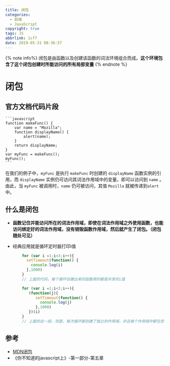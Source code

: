 ```yaml
---
title: 闭包
categories:
  - 前端
  - JavaScript
copyright: true
tags: JS
abbrlink: 1cf7
date: 2019-05-31 08:36:57
---
```





{% note info%} 闭包是由函数以及创建该函数的词法环境组合而成。**这个环境包含了这个闭包创建时所能访问的所有局部变量** {% endnote %}
<!-- more -->

# 闭包
## 官方文档代码片段
    ```javascript
    function makeFunc() {
        var name = "Mozilla";
        function displayName() {
            alert(name);
        }
        return displayName;
    }
    var myFunc = makeFunc();
    myFunc();
    ```

在我们的例子中，`myFunc` 是执行 `makeFunc` 时创建的 `displayName` 函数实例的引用，而 `displayName` 实例仍可访问其词法作用域中的变量，即可以访问到 `name` 。由此，当 `myFunc` 被调用时，`name` 仍可被访问，其值 `Mozilla` 就被传递到`alert`中。

## 什么是闭包
- **函数记住并能访问所在的词法作用域，即使在词法作用域之外使用函数，也能访问绑定好的词法作用域，没有销毁函数作用域，然后就产生了闭包。（闭包随处可见）**

- 经典应用就是循环定时器打印i值
  ```javascript
      for (var i =1;i<3;i++){
        setTimeout(function() {
          console.log(i)
        },1000)
      }
      // 上面的代码，每个循环创建出来的函数用的都是共享的i值

      for (var i =1;i<3;i++){
         (function(j){
            setTimeout(function() {
              console.log(j)
            },1000)
         })(i)
      }
      // 上面的这一段，则是，每次循环都创建了独立的作用域，并且每个作用域中都包含一个j，j绑定了当次循环i的值，所以，即使在1000ms之后执行函数，依旧能访问不同的j值。
  ```
## 参考
- [MDN闭包](https://developer.mozilla.org/zh-CN/docs/Web/JavaScript/Closures)
- 《你不知道的javascript上》-第一部分-第五章